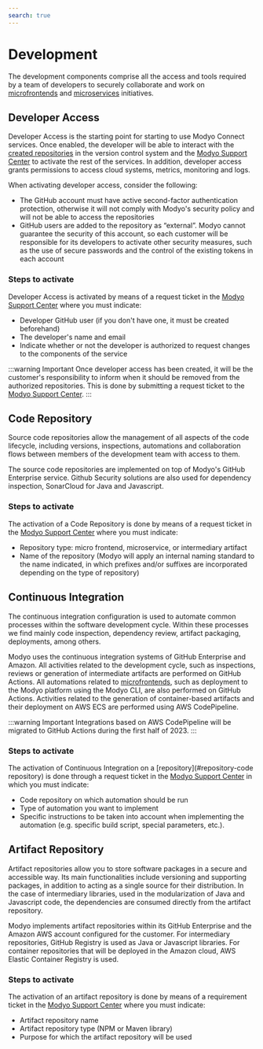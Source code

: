 ```yaml
---
search: true
---
```


# Development
The development components comprise all the access and tools required by a team of developers to securely collaborate and work on [microfrontends](../resources/microfrontends.md) and [microservices](../resources/microservices.md) initiatives.

## Developer Access
Developer Access is the starting point for starting to use Modyo Connect services. Once enabled, the developer will be able to interact with the [created repositories](#code-repository) in the version control system and the [Modyo Support Center](https://support.modyo.com) to activate the rest of the services. In addition, developer access grants permissions to access cloud systems, metrics, monitoring and logs.

When activating developer access, consider the following:
- The GitHub account must have active second-factor authentication protection, otherwise it will not comply with Modyo's security policy and will not be able to access the repositories
- GitHub users are added to the repository as “external”. Modyo cannot guarantee the security of this account, so each customer will be responsible for its developers to activate other security measures, such as the use of secure passwords and the control of the existing tokens in each account

### Steps to activate
Developer Access is activated by means of a request ticket in the [Modyo Support Center](https://support.modyo.com) where you must indicate:
- Developer GitHub user (if you don't have one, it must be created beforehand)
- The developer's name and email
- Indicate whether or not the developer is authorized to request changes to the components of the service

:::warning Important
Once developer access has been created, it will be the customer's responsibility to inform when it should be removed from the authorized repositories. This is done by submitting a request ticket to the [Modyo Support Center](https://support.modyo.com).
:::


## Code Repository
Source code repositories allow the management of all aspects of the code lifecycle, including versions, inspections, automations and collaboration flows between members of the development team with access to them.

The source code repositories are implemented on top of Modyo's GitHub Enterprise service. Github Security solutions are also used for dependency inspection, SonarCloud for Java and Javascript.

### Steps to activate
The activation of a Code Repository is done by means of a request ticket in the [Modyo Support Center](https://support.modyo.com) where you must indicate:
- Repository type: micro frontend, microservice, or intermediary artifact
- Name of the repository (Modyo will apply an internal naming standard to the name indicated, in which prefixes and/or suffixes are incorporated depending on the type of repository)


## Continuous Integration
The continuous integration configuration is used to automate common processes within the software development cycle. Within these processes we find mainly code inspection, dependency review, artifact packaging, deployments, among others.

Modyo uses the continuous integration systems of GitHub Enterprise and Amazon. All activities related to the development cycle, such as inspections, reviews or generation of intermediate artifacts are performed on GitHub Actions. All automations related to [microfrontends](../resources/microfrontends.md), such as deployment to the Modyo platform using the Modyo CLI, are also performed on GitHub Actions. Activities related to the generation of container-based artifacts and their deployment on AWS ECS are performed using AWS CodePipeline.

:::warning Important
Integrations based on AWS CodePipeline will be migrated to GitHub Actions during the first half of 2023.
:::

### Steps to activate
The activation of Continuous Integration on a [repository](#repository-code repository) is done through a request ticket in the [Modyo Support Center](https://support.modyo.com) in which you must indicate:
- Code repository on which automation should be run
- Type of automation you want to implement
- Specific instructions to be taken into account when implementing the automation (e.g. specific build script, special parameters, etc.).


## Artifact Repository
Artifact repositories allow you to store software packages in a secure and accessible way. Its main functionalities include versioning and supporting packages, in addition to acting as a single source for their distribution. In the case of intermediary libraries, used in the modularization of Java and Javascript code, the dependencies are consumed directly from the artifact repository.

Modyo implements artifact repositories within its GitHub Enterprise and the Amazon AWS account configured for the customer. For intermediary repositories, GitHub Registry is used as Java or Javascript libraries. For container repositories that will be deployed in the Amazon cloud, AWS Elastic Container Registry is used.

### Steps to activate
The activation of an artifact repository is done by means of a requirement ticket in the [Modyo Support Center](https://support.modyo.com) where you must indicate:
- Artifact repository name
- Artifact repository type (NPM or Maven library)
- Purpose for which the artifact repository will be used




